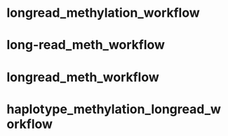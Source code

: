 # longread_methylation_workflow
# long-read_meth_workflow
# longread_meth_workflow
# haplotype_methylation_longread_workflow
